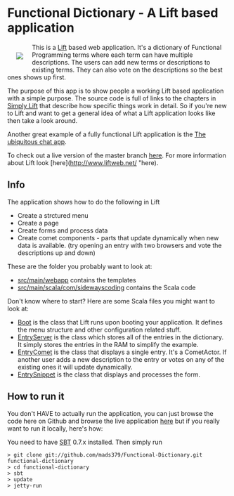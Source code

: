 # Functional Dictionary - A Lift based application

<img src="http://functionaldictionary.mads379.staxapps.net/images/logo.png" style="float:left; padding: 20px;"/>

This is a [Lift](http://www.liftweb.net "Lift") based web application. It's a dictionary of Functional Programming terms where each term can have multiple descriptions. The users can add new terms or descriptions to existing terms. They can also vote on the descriptions so the best ones shows up first.

The purpose of this app is to show people a working Lift based application with a simple purpose. The source code is full of links to the chapters in [Simply Lift](http://simply.liftweb.net/ "Simply Lift") that describe how specific things work in detail. So if you're new to Lift and want to get a general idea of what a Lift application looks like then take a look around.

Another great example of a fully functional Lift application is the [The ubiquitous chat app](http://simply.liftweb.net/index-Chapter-2.html#toc-Chapter-2 "The ubiquitous chat app").

To check out a live version of the master branch [here](http://functionaldictionary.mads379.staxapps.net/ "here").
For more information about Lift look [here](http://www.liftweb.net/ "here).

## Info

The application shows how to do the following in Lift

* Create a strctured menu
* Create a page
* Create forms and process data
* Create comet components - parts that update dynamically when new data is available. (try opening an entry with two browsers and vote the descriptions up and down)

These are the folder you probably want to look at:

* [src/main/webapp](https://github.com/mads379/Functional-Dictionary/tree/master/src/main/webapp "src/main/webapp") contains the templates
* [src/main/scala/com/sidewayscoding](https://github.com/mads379/Functional-Dictionary/tree/master/src/main/scala/com/sidewayscoding "src/main/scala/com/sidewayscoding") contains the Scala code

Don't know where to start? Here are some Scala files you might want to look at:

* [Boot](https://github.com/mads379/Functional-Dictionary/blob/master/src/main/scala/bootstrap/liftweb/Boot.scala "Boot") is the class that Lift runs upon booting your application. It defines the menu structure and other configuration related stuff.
* [EntryServer](https://github.com/mads379/Functional-Dictionary/blob/master/src/main/scala/com/sidewayscoding/comet/EntryServer.scala "EntryServer") is the class which stores all of the entries in the dictionary. It simply stores the entries in the RAM to simplify the example.
* [EntryComet](https://github.com/mads379/Functional-Dictionary/blob/master/src/main/scala/com/sidewayscoding/comet/EntryComet.scala "EntryComet") is the class that displays a single entry. It's a CometActor. If another user adds a new description to the entry or votes on any of the existing ones it will update dynamically.
* [EntrySnippet](https://github.com/mads379/Functional-Dictionary/blob/master/src/main/scala/com/sidewayscoding/snippet/EntrySnippet.scala "EntrySnippet") is the class that displays and processes the form.

## How to run it

You don't HAVE to actually run the application, you can just browse the code here on Github and browse the live application [here](http://functionaldictionary.mads379.staxapps.net/ "here") but if you really want to run it locally, here's how:

You need to have [SBT](http://code.google.com/p/simple-build-tool/ "SBT") 0.7.x installed. Then simply run

<pre><code>> git clone git://github.com/mads379/Functional-Dictionary.git functional-dictionary
> cd functional-dictionary
> sbt
> update
> jetty-run
</code></pre>


